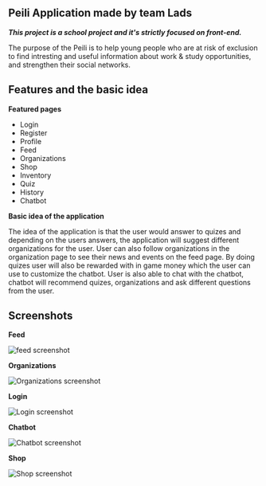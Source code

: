 ## Peili Application made by team Lads

***This project is a school project and it's strictly focused on front-end.***

The purpose of the Peili is to help young people who are at risk of exclusion to find intresting and useful information about work & study opportunities, and strengthen their social networks.


## Features and the basic idea
**Featured pages**
- Login
- Register
- Profile
- Feed
- Organizations
- Shop
- Inventory
- Quiz
- History
- Chatbot

**Basic idea of the application**

The idea of the application is that the user would answer to quizes and depending on the users answers, the application will suggest different organizations for the user. User can also follow organizations in the organization page to see their news and events on the feed page. By doing quizes user will also be rewarded with in game money which the user can use to customize the chatbot. User is also able to chat with the chatbot, chatbot will recommend quizes, organizations and ask different questions from the user. 

## Screenshots
**Feed**

![feed screenshot](https://raw.githubusercontent.com/JanneSuotsalo/Peili/master/public/Screenshots/Peili_Feed_SS.png)

**Organizations**

![Organizations screenshot](https://raw.githubusercontent.com/JanneSuotsalo/Peili/master/public/Screenshots/Peili_Organizations_SS.png)

**Login**

![Login screenshot](https://raw.githubusercontent.com/JanneSuotsalo/Peili/master/public/Screenshots/Peili_Login_SS.png)

**Chatbot**

![Chatbot screenshot](https://raw.githubusercontent.com/JanneSuotsalo/Peili/master/public/Screenshots/Peili_Chatbot_SS.png)

**Shop**

![Shop screenshot](https://raw.githubusercontent.com/JanneSuotsalo/Peili/master/public/Screenshots/Peili_Shop_SS.png)
